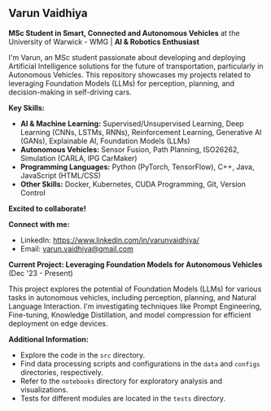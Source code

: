 ## Varun Vaidhiya

**MSc Student in Smart, Connected and Autonomous Vehicles** at the University of Warwick - WMG  | **AI & Robotics Enthusiast**

I'm Varun, an MSc student passionate about developing and deploying Artificial Intelligence solutions for the future of transportation, particularly in Autonomous Vehicles.  This repository showcases my projects related to leveraging Foundation Models (LLMs) for perception, planning, and decision-making in self-driving cars.

**Key Skills:**

* **AI & Machine Learning:** Supervised/Unsupervised Learning, Deep Learning (CNNs, LSTMs, RNNs), Reinforcement Learning, Generative AI (GANs), Explainable AI, Foundation Models (LLMs)
* **Autonomous Vehicles:**  Sensor Fusion, Path Planning,  ISO26262, Simulation (CARLA, IPG CarMaker)
* **Programming Languages:** Python (PyTorch, TensorFlow), C++, Java, JavaScript (HTML/CSS)
* **Other Skills:** Docker, Kubernetes, CUDA Programming, Git, Version Control

**Excited to collaborate!**

**Connect with me:**

* LinkedIn: https://www.linkedin.com/in/varunvaidhiya/
* Email: varun.vaidhiya@gmail.com

**Current Project: Leveraging Foundation Models for Autonomous Vehicles** (Dec '23 - Present)

This project explores the potential of Foundation Models (LLMs) for various tasks in autonomous vehicles, including perception, planning, and Natural Language Interaction. I'm investigating techniques like Prompt Engineering, Fine-tuning, Knowledge Distillation, and model compression for efficient deployment on edge devices.

**Additional Information:**

* Explore the code in the `src` directory.
* Find data processing scripts and configurations in the `data` and `configs` directories, respectively.
* Refer to the `notebooks` directory for exploratory analysis and visualizations.
* Tests for different modules are located in the `tests` directory.
